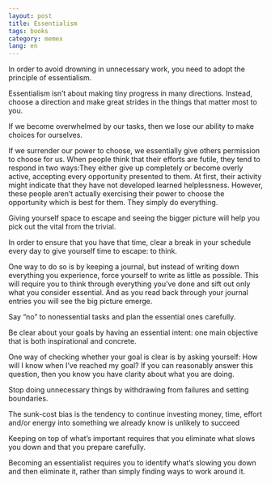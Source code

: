 ```yaml
---
layout: post
title: Essentialism
tags: books
category: memex
lang: en
---
```



In order to avoid drowning in unnecessary work, you need to adopt the principle of essentialism.

Essentialism isn’t about making tiny progress in many directions. Instead, choose a direction and make great strides in the things that matter most to you.

If we become overwhelmed by our tasks, then we lose our ability to make choices for ourselves.

If we surrender our power to choose, we essentially give others permission to choose for us. When people think that their efforts are futile, they tend to respond in two ways:They either give up completely or become overly active, accepting every opportunity presented to them. At first, their activity might indicate that they have not developed learned helplessness. However, these people aren’t actually exercising their power to choose the opportunity which is best for them. They simply do everything.

Giving yourself space to escape and seeing the bigger picture will help you pick out the vital from the trivial.

In order to ensure that you have that time, clear a break in your schedule every day to give yourself time to escape: to think.

One way to do so is by keeping a journal, but instead of writing down everything you experience, force yourself to write as little as possible. This will require you to think through everything you’ve done and sift out only what you consider essential. And as you read back through your journal entries you will see the big picture emerge.

Say “no” to nonessential tasks and plan the essential ones carefully.

Be clear about your goals by having an essential intent: one main objective that is both inspirational and concrete.

One way of checking whether your goal is clear is by asking yourself: How will I know when I’ve reached my goal? If you can reasonably answer this question, then you know you have clarity about what you are doing.

Stop doing unnecessary things by withdrawing from failures and setting boundaries.

The sunk-cost bias is the tendency to continue investing money, time, effort and/or energy into something we already know is unlikely to succeed

Keeping on top of what’s important requires that you eliminate what slows you down and that you prepare carefully.

Becoming an essentialist requires you to identify what’s slowing you down and then eliminate it, rather than simply finding ways to work around it.

